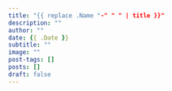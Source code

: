 ```yaml
---
title: "{{ replace .Name "-" " " | title }}"
description: ""
author: ""
date: {{ .Date }}
subtitle: ""
image: ""
post-tags: []
posts: []
draft: false
---
```

